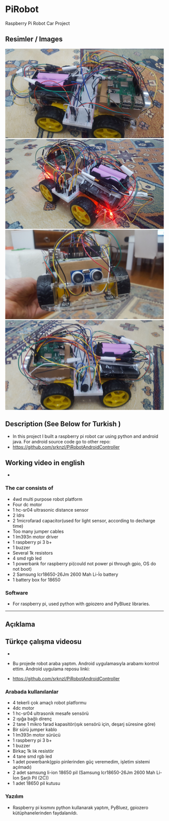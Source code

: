# PiRobot
Raspberry Pi Robot Car Project 


## Resimler / Images
![1](./images/PiRobot1.jpg )
![2](./images/PiRobot2.jpg )
![3](./images/PiRobot3.jpg )
![4](./images/PiRobot4.jpg )


## Description (See Below for Turkish )

* In this project I built a raspberry pi robot car using python and android java. For android source code go to other repo:
* https://github.com/srknzl/PiRobotAndroidController

## Working video in english
* 

### The car consists of

* 4wd multi purpose robot platform
* Four dc motor
* 1 hc-sr04 ultrasonic distance sensor
* 2 ldrs
* 2 1microfarad capacitor(used for light sensor, according to decharge time)
* Too many jumper cables
* 1 lm393n motor driver
* 1 raspberry pi 3 b+
* 1 buzzer
* Several 1k resistors
* 4 smd rgb led
* 1 powerbank for raspberry pi(could not power pi through gpio, OS do not boot)
* 2  Samsung Icr18650-26Jm 2600 Mah Li-İo battery
* 1 battery box for 18650

### Software 
* For raspberry pi, used python with gpiozero and PyBluez libraries. 



<hr> 


## Açıklama


## Türkçe çalışma videosu
* 

* Bu projede robot araba yaptım. Android uygulamasıyla arabamı kontrol ettim. Android uygulama reposu linki:
* https://github.com/srknzl/PiRobotAndroidController

### Arabada kullanılanlar
* 4 tekerli çok amaçlı robot platformu
* 4dc motor
* 1 hc-sr04 ultrasonik mesafe sensörü
* 2 ışığa bağlı direnç
* 2 tane 1 mikro farad kapasitör(ışık sensörü için, deşarj süresine göre)
* Bir sürü jumper kablo
* 1 lm393n motor sürücü
* 1 raspberry pi 3 b+
* 1 buzzer
* Birkaç 1k lık resistör
* 4 tane smd rgb led
* 1 adet powerbank(gpio pinlerinden güç veremedim, işletim sistemi açılmadı)
* 2 adet samsung li-ion 18650 pil (Samsung Icr18650-26Jm 2600 Mah Li-İon Şarjlı Pil (2C))
* 1 adet 18650 pil kutusu 

### Yazılım
* Raspberry pi kısmını python kullanarak yaptım, PyBluez, gpiozero kütüphanelerinden faydalanıldı.




